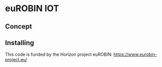 # euROBIN IOT

## Concept

## Installing

This code is funded by the Horizon project euROBIN: https://www.eurobin-project.eu/
